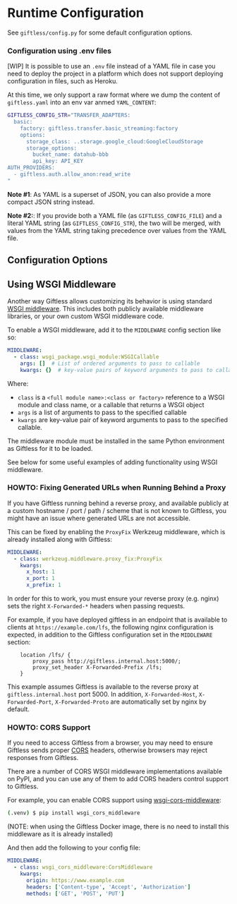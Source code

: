 Runtime Configuration
=====================


See `giftless/config.py` for some default configuration options.

### Configuration using .env files

[WIP] It is possible to use an `.env` file instead of a YAML file in case you 
need to deploy the project in a platform which does not support deploying 
configuration in files, such as Heroku.

At this time, we only support a raw format where we dump the content of 
`giftless.yaml` into an env var anmed `YAML_CONTENT`:

```bash
GIFTLESS_CONFIG_STR="TRANSFER_ADAPTERS:
  basic:
    factory: giftless.transfer.basic_streaming:factory
    options:
      storage_class: ..storage.google_cloud:GoogleCloudStorage
      storage_options:
        bucket_name: datahub-bbb
        api_key: API_KEY
AUTH_PROVIDERS:
  - giftless.auth.allow_anon:read_write
"
```

**Note #1**: As YAML is a superset of JSON, you can also provide a more compact
JSON string instead.

**Note #2:**: If you provide both a YAML file (as `GIFTLESS_CONFIG_FILE`) and a
literal YAML string (as `GIFTLESS_CONFIG_STR`), the two will be merged, with values
from the YAML string taking precedence over values from the YAML file.

## Configuration Options

## Using WSGI Middleware
Another way Giftless allows customizing its behavior is using standard 
[WSGI middleware](https://en.wikipedia.org/wiki/Web_Server_Gateway_Interface#WSGI_middleware). 
This includes both publicly available middleware libraries, or your own custom
WSGI middleware code. 

To enable a WSGI middleware, add it to the `MIDDLEWARE` config section
like so:

```yaml
MIDDLEWARE:
  - class: wsgi_package.wsgi_module:WSGICallable
    args: []  # List of ordered arguments to pass to callable
    kwargs: {}  # key-value pairs of keyword arguments to pass to callable
```

Where:
* `class` is a `<full module name>:<class or factory>` reference to a WSGI module
and class name, or a callable that returns a WSGI object
* `args` is a list of arguments to pass to the specified callable
* `kwargs` are key-value pair of keyword arguments to pass to the specified callable. 

The middleware module must be installed in the same Python environment as Giftless
for it to be loaded. 

See below for some useful examples of adding functionality using WSGI middleware. 

### HOWTO: Fixing Generated URLs when Running Behind a Proxy
If you have Giftless running behind a reverse proxy, and available
publicly at a custom hostname / port / path / scheme that is not known to
Giftless, you might have an issue where generated URLs are not accessible. 

This can be fixed by enabling the `ProxyFix` Werkzeug middleware, which
is already installed along with Giftless:

```yaml
MIDDLEWARE:
  - class: werkzeug.middleware.proxy_fix:ProxyFix
    kwargs:
      x_host: 1
      x_port: 1
      x_prefix: 1
```

In order for this to work, you must ensure your reverse proxy (e.g. nginx) 
sets the right `X-Forwarded-*` headers when passing requests. 

For example, if you have deployed giftless in an endpoint that is available to 
clients at `https://example.com/lfs`, the following nginx configuration is 
expected, in addition to the Giftless configuration set in the `MIDDLEWARE` 
section:

```
    location /lfs/ {
        proxy_pass http://giftless.internal.host:5000/;
        proxy_set_header X-Forwarded-Prefix /lfs;
    }
```

This example assumes Giftless is available to the reverse proxy at
`giftless.internal.host` port 5000. In addition, `X-Forwarded-Host`, 
`X-Forwarded-Port`, `X-Forwarded-Proto` are automatically set by nginx by
default.  

### HOWTO: CORS Support
If you need to access Giftless from a browser, you may need to ensure 
Giftless sends proper [CORS](https://developer.mozilla.org/en-US/docs/Web/HTTP/CORS) 
headers, otherwise browsers may reject responses from Giftless. 

There are a number of CORS WSGI middleware implementations available on PyPI,
and you can use any of them to add CORS headers control support to Giftless. 

For example, you can enable CORS support using 
[wsgi-cors-middleware](https://github.com/moritzmhmk/wsgi-cors-middleware):

```bash
(.venv) $ pip install wsgi_cors_middleware
```
(NOTE: when using the Giftless Docker image, there is no need to install this
middleware as it is already installed)

And then add the following to your config file:

```yaml
MIDDLEWARE:
  - class: wsgi_cors_middleware:CorsMiddleware
    kwargs:
      origin: https://www.example.com
      headers: ['Content-type', 'Accept', 'Authorization']
      methods: ['GET', 'POST', 'PUT']
```
